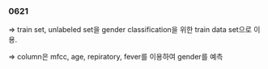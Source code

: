 
### 0621

=> train set, unlabeled set을 gender classification을 위한 train data set으로 이용.

=> column은 mfcc, age, repiratory, fever를 이용하여 gender를 예측
